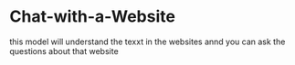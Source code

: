 # Chat-with-a-Website
this model will understand the texxt in the websites annd you can ask the questions about that website
